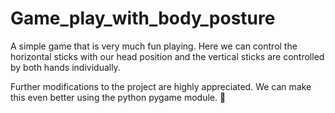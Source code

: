 # Game_play_with_body_posture

A simple game that is very much fun playing.
Here we can control the horizontal sticks with our head position and the vertical sticks are controlled by both hands individually.

Further modifications to the project are highly appreciated. We can make this even better using the python pygame module. 🤗

